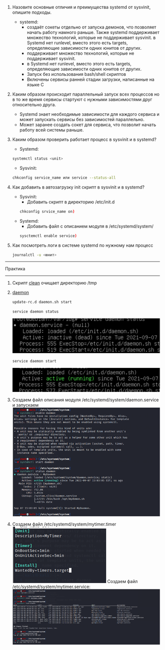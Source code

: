 1. Назовите основные отличия и преимущества systemd от sysvinit, опишите подходы.
	- systemd: 
		- создаёт сокеты отдельно от запуска демонов, что позволяет начать работу намного раньше. Также systemd поддерживает множество технологий, которые не поддерживает sysvinit. в Systemd нет runlevel, вместо этого есть targets, определяющие зависимости одних юнитов от других.
		- поддерживает множество технологий, которые не поддерживает sysvinit.
		- в Systemd нет runlevel, вместо этого есть targets, определяющие зависимости одних юнитов от других.
		- Запуск без использования bash/shell скриптов
		- Включены сервисы ранней стадии загрузки, написанные на языке C
2. Каким образом происходит параллельный запуск всех процессов но в то же время сервисы стартуют с нужными зависимостями друг относительно друга.
	- Systemd знает необходимые зависимости для каждого сервиса и может запускать сервисы без зависимостей параллельно.
	- Может заранее создать сокет для сервиса, что позволит начать работу всей системы раньше.
3. Каким образом проверить работает процесс в sysvinit и в systemd?
	- Systemd: 
	
	```bash
	systemctl status <unit>
	```
	- Sysvinit:
	```bash
	chkconfig service_name или service --status-all
	```
4. Как добавить в автозагрузку init скрипт в sysvinit и в systemd?
	- Sysvinit:
		- Добавить скрипт в директорию /etc/init.d
		```bash
		chkconfig srvice_name on)
		```
	- Systemd:
		- Добавить файл с описанием модуля в /etc/systemd/system/
		```bash
		sysctemctl enable service)	
		```
5. Как посмотреть логи в системе systemd по нужному нам процесс
	```bash
	journalctl -u <юнит>
	```	
---

Практика

---
	
1. Скрипт [clean](clean.py) очищает директорию /tmp
2. [daemon](script.sh)
	```bash
	update-rc.d daemon.sh start
	```
	```bash
	service daemon status
	```
	![linux_console](img1.png)
	```bash
	service daemon start
	```
	![linux_console](img2.png)
3. Создаем файл описания модуля /etc/systemd/system/daemon.service и запускаем
	![linux_console](img3.png)
	
4. Создаем файл /etc/systemd/system/mytimer.timer
	![linux_console](img4.png)
	Создаем файл /etc/systemd/system/mytimer.service:
	![linux_console](img5.png)
	
